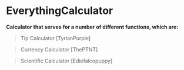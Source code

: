# EverythingCalculator
**Calculator that serves for a number of different functions, which are:**
> Tip Calculator [TyrianPurple]

> Currency Calculator [ThePTNT]

> Scientific Calculator [Ediefalcopuppy]
